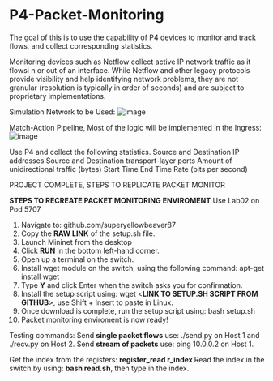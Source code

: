 # P4-Packet-Monitoring
The goal of this is to use the capability of P4 devices to monitor and track flows, and collect corresponding statistics. 
 
 Monitoring devices such as Netflow collect active IP network traffic as it flowsi n or out of an interface. While Netflow and other legacy protocols provide visibility and help 
 identifying network problems, they are not granular (resolution is typically in order of seconds) and are subject to proprietary implementations.
 
 Simulation Network to be Used:
 ![image](https://user-images.githubusercontent.com/78384615/207913796-a7a8ed5b-224e-442f-8e1e-8156a3e91c48.png)
 
 Match-Action Pipeline, Most of the logic will be implemented in the Ingress:
 ![image](https://user-images.githubusercontent.com/78384615/207914175-bd1ddc72-773f-4225-9fb6-34fc96af070b.png)
 
 Use P4 and collect the following statistics. 
 Source and Destination IP addresses
 Source and Destination transport-layer ports
 Amount of unidirectional traffic (bytes)
 Start Time
 End Time
 Rate (bits per second)
 
 
PROJECT COMPLETE, STEPS TO REPLICATE PACKET MONITOR


**STEPS TO RECREATE PACKET MONITORING ENVIROMENT**
Use Lab02 on Pod 5707

1. Navigate to: github.com/superyellowbeaver87
2. Copy the **RAW LINK** of the setup.sh file.
3. Launch Mininet from the desktop
4. Click **RUN** in the bottom left-hand corner.
5. Open up a terminal on the switch.
6. Install wget module on the switch, using the following command: apt-get install wget
7. Type **Y** and click Enter when the switch asks you for confirmation.
8. Install the setup script using: wget <**LINK TO SETUP.SH SCRIPT FROM GITHUB**>, use Shift + Insert to paste in Linux.
9. Once download is complete, run the setup script using: bash setup.sh
10. Packet monitoring enviroment is now ready!

Testing commands:
Send **single packet flows** use: ./send.py on Host 1 and ./recv.py on Host 2.
Send **stream of packets** use: ping 10.0.0.2 on Host 1.

Get the index from the registers: **register_read r_index <INDEX NUMBER>**
Read the index in the switch by using: **bash read.sh**, then type in the index.
 
